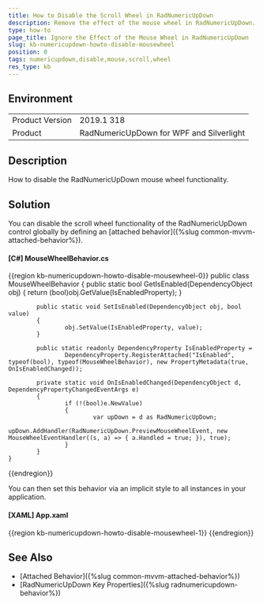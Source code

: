```yaml
---
title: How to Disable the Scroll Wheel in RadNumericUpDown
description: Remove the effect of the mouse wheel in RadNumericUpDown.
type: how-to
page_title: Ignore the Effect of the Mouse Wheel in RadNumericUpDown
slug: kb-numericupdown-howto-disable-mousewheel
position: 0
tags: numericupdown,disable,mouse,scroll,wheel
res_type: kb
---
```


## Environment
<table>
	<tr>
		<td>Product Version</td>
		<td>2019.1 318</td>
	</tr>
	<tr>
		<td>Product</td>
		<td>RadNumericUpDown for WPF and Silverlight</td>
	</tr>
</table>

## Description

How to disable the RadNumericUpDown mouse wheel functionality.

## Solution

You can disable the scroll wheel functionality of the RadNumericUpDown control globally by defining an [attached behavior]({%slug common-mvvm-attached-behavior%}).

#### __[C#] MouseWheelBehavior.cs__
{{region kb-numericupdown-howto-disable-mousewheel-0}}
	public class MouseWheelBehavior
	{
			public static bool GetIsEnabled(DependencyObject obj)
			{
					return (bool)obj.GetValue(IsEnabledProperty);
			}
	
			public static void SetIsEnabled(DependencyObject obj, bool value)
			{
					obj.SetValue(IsEnabledProperty, value);
			}
			
			public static readonly DependencyProperty IsEnabledProperty =
					DependencyProperty.RegisterAttached("IsEnabled", typeof(bool), typeof(MouseWheelBehavior), new PropertyMetadata(true, OnIsEnabledChanged));
	
			private static void OnIsEnabledChanged(DependencyObject d, DependencyPropertyChangedEventArgs e)
			{
					if (!(bool)e.NewValue)
					{
							var upDown = d as RadNumericUpDown;
							upDown.AddHandler(RadNumericUpDown.PreviewMouseWheelEvent, new MouseWheelEventHandler((s, a) => { a.Handled = true; }), true);
					}
			}
	}
{{endregion}}

You can then set this behavior via an implicit style to all instances in your application.

#### __[XAML] App.xaml__
{{region kb-numericupdown-howto-disable-mousewheel-1}}
	<Style TargetType="telerik:RadNumericUpDown">
			<Setter Property="local:MouseWheelBehavior.IsEnabled" Value="False" />
	</Style>
{{endregion}}

## See Also

* [Attached Behavior]({%slug common-mvvm-attached-behavior%})
* [RadNumericUpDown Key Properties]({%slug radnumericupdown-behavior%})